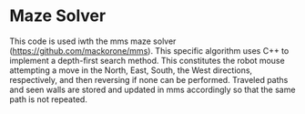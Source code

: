 # Maze Solver

This code is used iwth the mms maze solver (https://github.com/mackorone/mms). This specific algorithm uses C++ to implement a depth-first search method. This constitutes the robot mouse attempting a move in the North, East, South, the West directions, respectively, and then reversing if none can be performed. Traveled paths and seen walls are stored and updated in mms accordingly so that the same path is not repeated.
